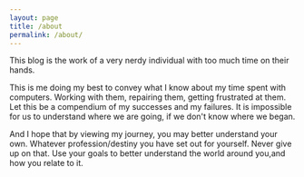 ```yaml
---
layout: page
title: /about
permalink: /about/
---
```


This blog is the work of a very nerdy individual with too much time on their hands.
<p>
This is me doing my best to convey what I know about my time spent with computers. Working with them, repairing them, getting frustrated at them. Let this be a compendium of my successes and my failures. It is impossible for us to understand where we are going, if we don't know where we began.
<p>
And I hope that by viewing my journey, you may better understand your own. Whatever profession/destiny you have set out for yourself. Never give up on that. Use your goals to better understand the world around you,and how you relate to it.

<!-- # jekyll-theme-console
<!-- 
A jekyll theme with inspiration from linux consoles for hackers, developers and script kiddies.
You can find the source code for this theme at [github.com/b2a3e8/jekyll-theme-console](https://github.com/b2a3e8/jekyll-theme-console).

## What is jekyll?

Jekyll is a simple, blog-aware, static site generator for personal, project, or organization sites. Written in Ruby by Tom Preston-Werner, GitHub's co-founder, it is distributed under an open source license.
<br />Instead of using databases, Jekyll takes the content, renders Markdown or Textile and Liquid templates, and produces a complete, static website ready to be served by Apache HTTP Server, Nginx or another web server. Jekyll is the engine behind GitHub Pages, a GitHub feature that allows users to host websites based on their GitHub repositories for no additional cost. --> 
